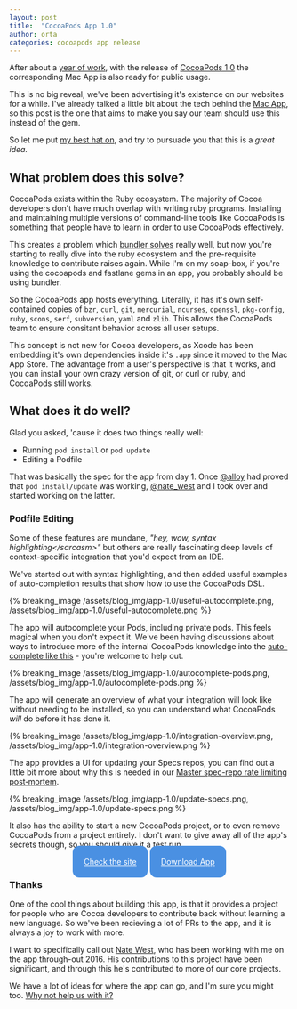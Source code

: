 ```yaml
---
layout: post
title:  "CocoaPods App 1.0"
author: orta
categories: cocoapods app release
---
```


After about a [year of work](https://github.com/CocoaPods/CocoaPods-app/graphs/contributors), with the release of [CocoaPods 1.0](http://blog.cocoapods.org/CocoaPods-1.0/) the corresponding Mac App is also ready for public usage. 

This is no big reveal, we've been advertising it's existence on our websites for a while. I've already talked a little bit about the tech behind the [Mac App](https://blog.cocoapods.org/CocoaPods-App), so this post is the one that aims to make you say our team should use this instead of the gem.

So let me put [my best hat on](/assets/blog_img/app-1.0/hat-on.jpg), and try to pursuade you that this is a _great idea._

<!-- more -->

## What problem does this solve?

CocoaPods exists within the Ruby ecosystem. The majority of Cocoa developers don't have much overlap with writing ruby programs. Installing and maintaining multiple versions of command-line tools like CocoaPods is something that people have to learn in order to use CocoaPods effectively. 

This creates a problem which [bundler solves](https://guides.cocoapods.org/using/a-gemfile.html) really well, but now you're starting to really dive into the ruby ecosystem and the pre-requisite knowledge to contribute raises again. While I'm on my soap-box, if you're using the cocoapods and fastlane gems in an app, you probably should be using bundler.

So the CocoaPods app hosts everything. Literally, it has it's own self-contained copies of `bzr`, `curl`, `git`, `mercurial`, `ncurses`, `openssl`, `pkg-config`, `ruby`, `scons`, `serf`, `subversion`, `yaml` and `zlib`. This allows the CocoaPods team to ensure consitant behavior across all user setups.

This concept is not new for Cocoa developers, as Xcode has been embedding it's own dependencies inside it's `.app` since it moved to the Mac App Store. The advantage from a user's perspective is that it works, and you can install your own crazy version of git, or curl or ruby, and CocoaPods still works.

## What does it do well?

Glad you asked, 'cause it does two things really well:

* Running `pod install` or `pod update`
* Editing a Podfile

That was basically the spec for the app from day 1. Once [@alloy](https://twitter.com/alloy/) had proved that `pod install/update` was working, [@nate_west](https://twitter.com/nate_west) and I took over and started working on the latter.

### Podfile Editing

Some of these features are mundane, _"hey, wow, syntax highlighting&lt;/sarcasm>"_ but others are really fascinating deep levels of context-specific integration that you'd expect from an IDE.

We've started out with syntax highlighting, and then added useful examples of auto-completion results that show how to use the CocoaPods DSL.

{% breaking_image /assets/blog_img/app-1.0/useful-autocomplete.png, /assets/blog_img/app-1.0/useful-autocomplete.png %}

The app will autocomplete your Pods, including private pods. This feels magical when you don't expect it. We've been having discussions about ways to introduce more of the internal CocoaPods knowledge into the [auto-complete like this](https://github.com/CocoaPods/CocoaPods-app/issues/311) - you're welcome to help out.

{% breaking_image /assets/blog_img/app-1.0/autocomplete-pods.png, /assets/blog_img/app-1.0/autocomplete-pods.png  %}

The app will generate an overview of what your integration will look like without needing to be installed, so you can understand what CocoaPods _will_ do before it has done it.

{% breaking_image /assets/blog_img/app-1.0/integration-overview.png, /assets/blog_img/app-1.0/integration-overview.png  %}

The app provides a UI for updating your Specs repos, you can find out a little bit more about why this is needed in our [Master spec-repo rate limiting post‑mortem](/Master-Spec-Repo-Rate-Limiting-Post-Mortem).

{% breaking_image /assets/blog_img/app-1.0/update-specs.png, /assets/blog_img/app-1.0/update-specs.png %}

It also has the ability to start a new CocoaPods project, or to even remove CocoaPods from a project entirely. I don't want to give away all of the app's secrets though, so you should give it a test run.

<center>
  <a href = "https://cocoapods.org/app" style="margin-top: 100px; background: #4A90E2; border-radius: 12px; color: white; padding: 20px;">Check the site</a>
<a href = "https://github.com/CocoaPods/CocoaPods-app/releases/download/1.0.0/CocoaPods.app-1.0.0.tar.bz2/" style="margin-top: 100px; background: #4A90E2; border-radius: 12px; color: white; padding: 20px;">Download App</a>
</center>

### Thanks

One of the cool things about building this app, is that it provides a project for people who are Cocoa developers to contribute back without learning a new language. So we've been recieving a lot of PRs to the app, and it is always a joy to work with more. 

I want to specifically call out [Nate West](https://github.com/nwest), who has been working with me on the app through-out 2016. His contributions to this project have been significant, and through this he's contributed to more of our core projects. 

We have a lot of ideas for where the app can go, and I'm sure you might too. [Why not help us with it?](https://github.com/CocoaPods/CocoaPods-app#building-for-development)